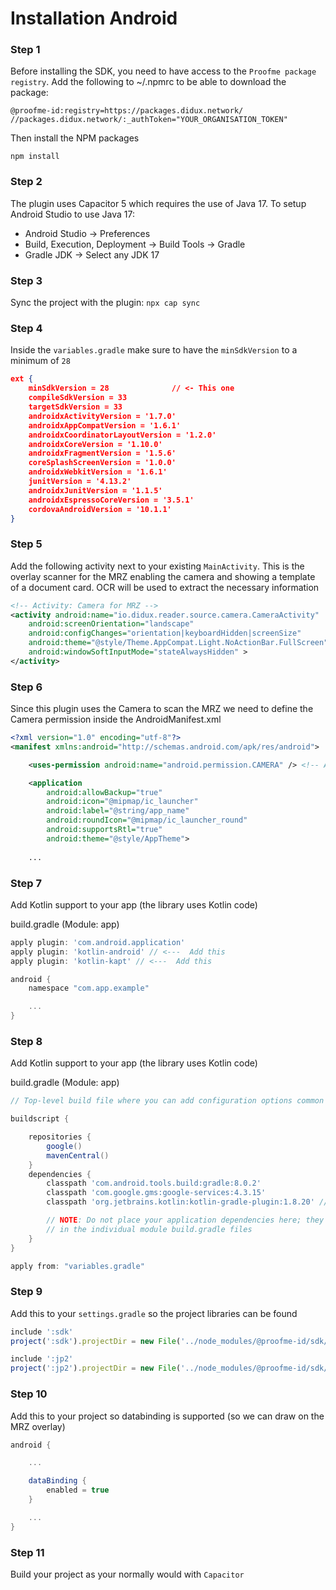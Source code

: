 # Installation Android

### Step 1
Before installing the SDK, you need to have access to the `Proofme package registry`. 
Add the following to ~/.npmrc to be able to download the package:
```
@proofme-id:registry=https://packages.didux.network/
//packages.didux.network/:_authToken="YOUR_ORGANISATION_TOKEN"
```

Then install the NPM packages
```
npm install
```

### Step 2
The plugin uses Capacitor 5 which requires the use of Java 17. To setup Android Studio to use Java 17:
- Android Studio -> Preferences
- Build, Execution, Deployment -> Build Tools -> Gradle
- Gradle JDK -> Select any JDK 17

### Step 3
Sync the project with the plugin: `npx cap sync`

### Step 4
Inside the `variables.gradle` make sure to have the `minSdkVersion` to a minimum of `28`

```json
ext {
    minSdkVersion = 28              // <- This one
    compileSdkVersion = 33
    targetSdkVersion = 33
    androidxActivityVersion = '1.7.0'
    androidxAppCompatVersion = '1.6.1'
    androidxCoordinatorLayoutVersion = '1.2.0'
    androidxCoreVersion = '1.10.0'
    androidxFragmentVersion = '1.5.6'
    coreSplashScreenVersion = '1.0.0'
    androidxWebkitVersion = '1.6.1'
    junitVersion = '4.13.2'
    androidxJunitVersion = '1.1.5'
    androidxEspressoCoreVersion = '3.5.1'
    cordovaAndroidVersion = '10.1.1'
}
```

### Step 5
Add the following activity next to your existing `MainActivity`. This is the overlay scanner for the MRZ enabling the camera and showing a template of a document card. OCR will be used to extract the necessary information
```xml
<!-- Activity: Camera for MRZ -->
<activity android:name="io.didux.reader.source.camera.CameraActivity"
    android:screenOrientation="landscape"
    android:configChanges="orientation|keyboardHidden|screenSize"
    android:theme="@style/Theme.AppCompat.Light.NoActionBar.FullScreen"
    android:windowSoftInputMode="stateAlwaysHidden" >
</activity>
```

### Step 6
Since this plugin uses the Camera to scan the MRZ we need to define the Camera permission inside the AndroidManifest.xml

```xml
<?xml version="1.0" encoding="utf-8"?>
<manifest xmlns:android="http://schemas.android.com/apk/res/android">

    <uses-permission android:name="android.permission.CAMERA" /> <!-- Add this line-->

    <application
        android:allowBackup="true"
        android:icon="@mipmap/ic_launcher"
        android:label="@string/app_name"
        android:roundIcon="@mipmap/ic_launcher_round"
        android:supportsRtl="true"
        android:theme="@style/AppTheme">
    
    ...

```

### Step 7
Add Kotlin support to your app (the library uses Kotlin code)

build.gradle (Module: app)

```gradle
apply plugin: 'com.android.application'
apply plugin: 'kotlin-android' // <---  Add this
apply plugin: 'kotlin-kapt' // <---  Add this

android {
    namespace "com.app.example"

    ...
}
```

### Step 8
Add Kotlin support to your app (the library uses Kotlin code)

build.gradle (Module: app)

```gradle
// Top-level build file where you can add configuration options common to all sub-projects/modules.

buildscript {

    repositories {
        google()
        mavenCentral()
    }
    dependencies {
        classpath 'com.android.tools.build:gradle:8.0.2'
        classpath 'com.google.gms:google-services:4.3.15'
        classpath 'org.jetbrains.kotlin:kotlin-gradle-plugin:1.8.20' // <--- Add this

        // NOTE: Do not place your application dependencies here; they belong
        // in the individual module build.gradle files
    }
}

apply from: "variables.gradle"
```

### Step 9
Add this to your `settings.gradle` so the project libraries can be found
```javascript
include ':sdk'
project(':sdk').projectDir = new File('../node_modules/@proofme-id/sdk/web/reader/android/sdk')

include ':jp2'
project(':jp2').projectDir = new File('../node_modules/@proofme-id/sdk/web/reader/android/jp2')
```

### Step 10
Add this to your project so databinding is supported (so we can draw on the MRZ overlay)

```gradle
android {

    ...

    dataBinding {
        enabled = true
    }

    ...
}
```

### Step 11
Build your project as your normally would with `Capacitor`